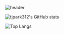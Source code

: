 ![header](https://capsule-render.vercel.app/api?type=wave&color=auto&height=300&section=header&text=c박태준의%20Github&fontSize=90)

![tjpark312's GitHub stats](https://github-readme-stats.vercel.app/api?username=tjpark312&show_icons=true&theme=radical)

![Top Langs](https://github-readme-stats.vercel.app/api/top-langs/?username=tjpark312&layout=compact)

<!---
tjpark312/tjpark312 is a ✨ special ✨ repository because its `README.md` (this file) appears on your GitHub profile.
You can click the Preview link to take a look at your changes.
--->
